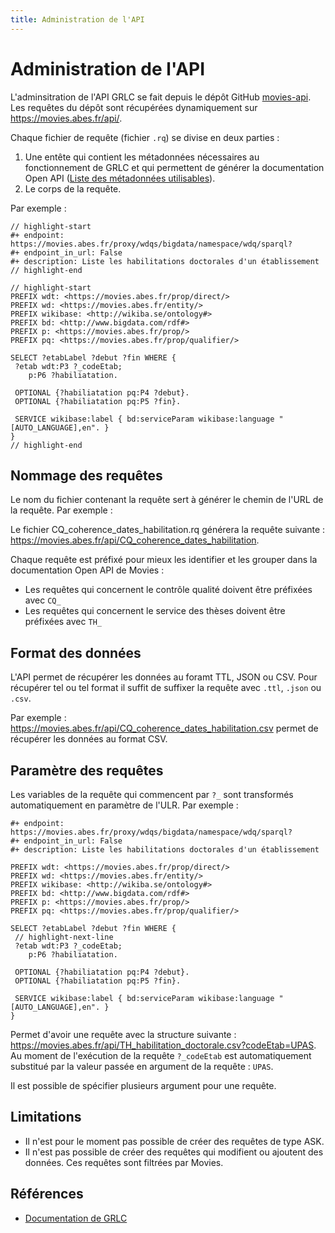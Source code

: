 ```yaml
---
title: Administration de l'API
---
```


# Administration de l'API

L'adminsitration de l'API GRLC se fait depuis le dépôt GitHub [movies-api](https://github.com/abes-esr/movies-api). Les requêtes du dépôt sont récupérées dynamiquement sur https://movies.abes.fr/api/.

Chaque fichier de requête (fichier `.rq`) se divise en deux parties :

1. Une entête qui contient les métadonnées nécessaires au fonctionnement de GRLC et qui permettent de générer la documentation Open API ([Liste des métadonnées utilisables](https://github.com/CLARIAH/grlc#decorator-syntax)).
2. Le corps de la requête.

Par exemple : 

 ```sparql title="TH_habilitation_doctorale.rq" showLineNumbers
// highlight-start
#+ endpoint: https://movies.abes.fr/proxy/wdqs/bigdata/namespace/wdq/sparql?
#+ endpoint_in_url: False
#+ description: Liste les habilitations doctorales d'un établissement
// highlight-end

// highlight-start
PREFIX wdt: <https://movies.abes.fr/prop/direct/>
PREFIX wd: <https://movies.abes.fr/entity/>
PREFIX wikibase: <http://wikiba.se/ontology#>
PREFIX bd: <http://www.bigdata.com/rdf#>
PREFIX p: <https://movies.abes.fr/prop/>
PREFIX pq: <https://movies.abes.fr/prop/qualifier/>

SELECT ?etabLabel ?debut ?fin WHERE {
  ?etab wdt:P3 ?_codeEtab;
     p:P6 ?habiliatation.
  
  OPTIONAL {?habiliatation pq:P4 ?debut}.
  OPTIONAL {?habiliatation pq:P5 ?fin}.
  
  SERVICE wikibase:label { bd:serviceParam wikibase:language "[AUTO_LANGUAGE],en". }
}
// highlight-end
```

## Nommage des requêtes

Le nom du fichier contenant la requête sert à générer le chemin de l'URL de la requête. Par exemple :

Le fichier CQ_coherence_dates_habilitation.rq générera la requête suivante : https://movies.abes.fr/api/CQ_coherence_dates_habilitation.

Chaque requête est préfixé pour mieux les identifier et les grouper dans la documentation Open API de Movies :

* Les requêtes qui concernent le contrôle qualité doivent être préfixées avec `CQ_`
* Les requêtes qui concernent le service des thèses doivent être préfixées avec `TH_`


## Format des données

L'API permet de récupérer les données au foramt TTL, JSON ou CSV. Pour récupérer tel ou tel format il suffit de suffixer la requête avec `.ttl`, `.json` ou `.csv`.

Par exemple : https://movies.abes.fr/api/CQ_coherence_dates_habilitation.csv permet de récupérer les données au format CSV.

## Paramètre des requêtes

 Les variables de la requête qui commencent par `?_` sont transformés automatiquement en paramètre de l'ULR. Par exemple :

 ```sparql title="TH_habilitation_doctorale.rq" showLineNumbers
#+ endpoint: https://movies.abes.fr/proxy/wdqs/bigdata/namespace/wdq/sparql?
#+ endpoint_in_url: False
#+ description: Liste les habilitations doctorales d'un établissement

PREFIX wdt: <https://movies.abes.fr/prop/direct/>
PREFIX wd: <https://movies.abes.fr/entity/>
PREFIX wikibase: <http://wikiba.se/ontology#>
PREFIX bd: <http://www.bigdata.com/rdf#>
PREFIX p: <https://movies.abes.fr/prop/>
PREFIX pq: <https://movies.abes.fr/prop/qualifier/>

SELECT ?etabLabel ?debut ?fin WHERE {
  // highlight-next-line
  ?etab wdt:P3 ?_codeEtab;
     p:P6 ?habiliatation.
  
  OPTIONAL {?habiliatation pq:P4 ?debut}.
  OPTIONAL {?habiliatation pq:P5 ?fin}.
  
  SERVICE wikibase:label { bd:serviceParam wikibase:language "[AUTO_LANGUAGE],en". }
}
```
Permet d'avoir une requête avec la structure suivante : https://movies.abes.fr/api/TH_habilitation_doctorale.csv?codeEtab=UPAS. Au moment de l'exécution de la requête `?_codeEtab` est automatiquement substitué par la valeur passée en argument de la requête : `UPAS`. 

Il est possible de spécifier plusieurs argument pour une requête.

## Limitations

* Il n'est pour le moment pas possible de créer des requêtes de type ASK.
* Il n'est pas possible de créer des requêtes qui modifient ou ajoutent des données. Ces requêtes sont filtrées par Movies.

## Références

* [Documentation de GRLC](https://github.com/CLARIAH/grlc)
